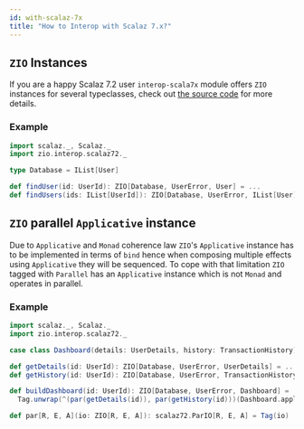```yaml
---
id: with-scalaz-7x
title: "How to Interop with Scalaz 7.x?"
---
```


## `ZIO` Instances

If you are a happy Scalaz 7.2 user `interop-scala7x` module offers `ZIO` instances for several typeclasses, check out [the source code](https://github.com/scalaz/scalaz-zio/interop-scalaz7x/jvm/src/main/scala/scalaz/zio/interop/scalaz72.scala) for more details.

### Example

```scala
import scalaz._, Scalaz._
import zio.interop.scalaz72._

type Database = IList[User]

def findUser(id: UserId): ZIO[Database, UserError, User] = ...
def findUsers(ids: IList[UserId]): ZIO[Database, UserError, IList[User]] = ids.traverse(findUser(_))
```

## `ZIO` parallel `Applicative` instance

Due to `Applicative` and `Monad` coherence law `ZIO`'s `Applicative` instance has to be implemented in terms of `bind` hence when composing multiple effects using `Applicative` they will be sequenced. To cope with that limitation `ZIO` tagged with `Parallel` has an `Applicative` instance which is not `Monad` and operates in parallel.

### Example

```scala
import scalaz._, Scalaz._
import zio.interop.scalaz72._

case class Dashboard(details: UserDetails, history: TransactionHistory)

def getDetails(id: UserId): ZIO[Database, UserError, UserDetails] = ...
def getHistory(id: UserId): ZIO[Database, UserError, TransactionHistory] = ...

def buildDashboard(id: UserId): ZIO[Database, UserError, Dashboard] =
  Tag.unwrap(^(par(getDetails(id)), par(getHistory(id)))(Dashboard.apply))

def par[R, E, A](io: ZIO[R, E, A]): scalaz72.ParIO[R, E, A] = Tag(io)
```
